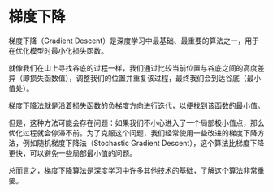 # 梯度下降

梯度下降（Gradient Descent）是深度学习中最基础、最重要的算法之一，用于在优化模型时最小化损失函数。

就像我们在山上寻找谷底的过程一样，我们通过比较当前位置与谷底之间的高度差异（即损失函数值），调整我们的位置并重复该过程，最终我们会到达谷底（最小值处）。

梯度下降法就是沿着损失函数的负梯度方向进行迭代，以便找到该函数的最小值。

但是，这种方法可能会存在问题：如果我们不小心进入了一个局部极小值点，那么优化过程就会停滞不前。为了克服这个问题，我们经常使用一些改进的梯度下降方法，例如随机梯度下降法（Stochastic Gradient Descent），这个算法比梯度下降更快，可以避免一些局部最小值的问题。

总而言之，梯度下降算法是深度学习中许多其他技术的基础，了解这个算法非常重要。